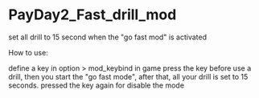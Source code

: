 # PayDay2_Fast_drill_mod
set all drill to 15 second when the "go fast mod" is activated

How to use:

define a key in option > mod_keybind
in game press the key before use a drill, then you start the "go fast mode", after that, all your drill is set to 15 seconds.
pressed the key again for disable the mode
